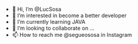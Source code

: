 - 👋 Hi, I’m @LucSosa
- 👀 I’m interested in become a better developer
- 🌱 I’m currently learning JAVA
- 💞️ I’m looking to collaborate on ...
- 📫 How to reach me @segueososa in Instagram

<!---
LucSosa/LucSosa is a ✨ special ✨ repository because its `README.md` (this file) appears on your GitHub profile.
You can click the Preview link to take a look at your changes.
--->
